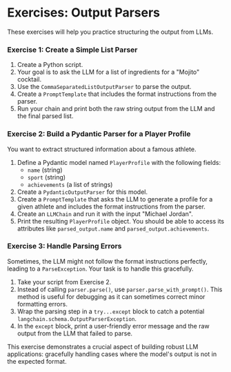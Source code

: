 # Exercises: Output Parsers

These exercises will help you practice structuring the output from LLMs.

### Exercise 1: Create a Simple List Parser

1.  Create a Python script.
2.  Your goal is to ask the LLM for a list of ingredients for a "Mojito" cocktail.
3.  Use the `CommaSeparatedListOutputParser` to parse the output.
4.  Create a `PromptTemplate` that includes the format instructions from the parser.
5.  Run your chain and print both the raw string output from the LLM and the final parsed list.

### Exercise 2: Build a Pydantic Parser for a Player Profile

You want to extract structured information about a famous athlete.

1.  Define a Pydantic model named `PlayerProfile` with the following fields:
    *   `name` (string)
    *   `sport` (string)
    *   `achievements` (a list of strings)
2.  Create a `PydanticOutputParser` for this model.
3.  Create a `PromptTemplate` that asks the LLM to generate a profile for a given athlete and includes the format instructions from the parser.
4.  Create an `LLMChain` and run it with the input "Michael Jordan".
5.  Print the resulting `PlayerProfile` object. You should be able to access its attributes like `parsed_output.name` and `parsed_output.achievements`.

### Exercise 3: Handle Parsing Errors

Sometimes, the LLM might not follow the format instructions perfectly, leading to a `ParseException`. Your task is to handle this gracefully.

1.  Take your script from Exercise 2.
2.  Instead of calling `parser.parse()`, use `parser.parse_with_prompt()`. This method is useful for debugging as it can sometimes correct minor formatting errors.
3.  Wrap the parsing step in a `try...except` block to catch a potential ` langchain.schema.OutputParserException`.
4.  In the `except` block, print a user-friendly error message and the raw output from the LLM that failed to parse.

This exercise demonstrates a crucial aspect of building robust LLM applications: gracefully handling cases where the model's output is not in the expected format.
